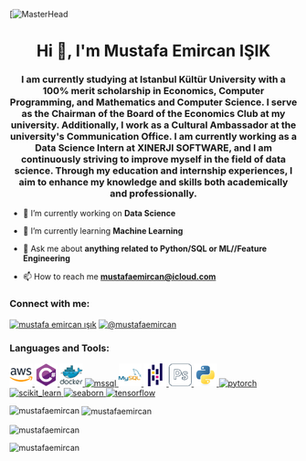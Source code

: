 [![MasterHead](https://media.licdn.com/dms/image/v2/D4D16AQHEKeS-h5XjGA/profile-displaybackgroundimage-shrink_350_1400/profile-displaybackgroundimage-shrink_350_1400/0/1700998971296?e=1730332800&v=beta&t=GrJ7y2kyBVAiHfMCzM4Ea_UeKqjXkKoBWM43MIP8B3Y)

<h1 align="center">Hi 👋, I'm Mustafa Emircan IŞIK</h1>
<h3 align="center">I am currently studying at Istanbul Kültür University with a 100% merit scholarship in Economics, Computer Programming, and Mathematics and Computer Science. I serve as the Chairman of the Board of the Economics Club at my university. Additionally, I work as a Cultural Ambassador at the university's Communication Office. I am currently working as a Data Science Intern at XINERJI SOFTWARE, and I am continuously striving to improve myself in the field of data science. Through my education and internship experiences, I aim to enhance my knowledge and skills both academically and professionally.</h3>




- 🔭 I’m currently working on **Data Science**

- 🌱 I’m currently learning **Machine Learning**

- 💬 Ask me about **anything related to Python/SQL or ML//Feature Engineering**

- 📫 How to reach me **mustafaemircan@icloud.com**

<h3 align="left">Connect with me:</h3>
<p align="left">
<a href="https://linkedin.com/in/mustafa emircan ışık" target="blank"><img align="center" src="https://raw.githubusercontent.com/rahuldkjain/github-profile-readme-generator/master/src/images/icons/Social/linked-in-alt.svg" alt="mustafa emircan ışık" height="30" width="40" /></a>
<a href="https://medium.com/@mustafaemircan" target="blank"><img align="center" src="https://raw.githubusercontent.com/rahuldkjain/github-profile-readme-generator/master/src/images/icons/Social/medium.svg" alt="@mustafaemircan" height="30" width="40" /></a>
</p>

<h3 align="left">Languages and Tools:</h3>
<p align="left"> <a href="https://aws.amazon.com" target="_blank" rel="noreferrer"> <img src="https://raw.githubusercontent.com/devicons/devicon/master/icons/amazonwebservices/amazonwebservices-original-wordmark.svg" alt="aws" width="40" height="40"/> </a> <a href="https://www.w3schools.com/cs/" target="_blank" rel="noreferrer"> <img src="https://raw.githubusercontent.com/devicons/devicon/master/icons/csharp/csharp-original.svg" alt="csharp" width="40" height="40"/> </a> <a href="https://www.docker.com/" target="_blank" rel="noreferrer"> <img src="https://raw.githubusercontent.com/devicons/devicon/master/icons/docker/docker-original-wordmark.svg" alt="docker" width="40" height="40"/> </a> <a href="https://www.microsoft.com/en-us/sql-server" target="_blank" rel="noreferrer"> <img src="https://www.svgrepo.com/show/303229/microsoft-sql-server-logo.svg" alt="mssql" width="40" height="40"/> </a> <a href="https://www.mysql.com/" target="_blank" rel="noreferrer"> <img src="https://raw.githubusercontent.com/devicons/devicon/master/icons/mysql/mysql-original-wordmark.svg" alt="mysql" width="40" height="40"/> </a> <a href="https://pandas.pydata.org/" target="_blank" rel="noreferrer"> <img src="https://raw.githubusercontent.com/devicons/devicon/2ae2a900d2f041da66e950e4d48052658d850630/icons/pandas/pandas-original.svg" alt="pandas" width="40" height="40"/> </a> <a href="https://www.photoshop.com/en" target="_blank" rel="noreferrer"> <img src="https://raw.githubusercontent.com/devicons/devicon/master/icons/photoshop/photoshop-line.svg" alt="photoshop" width="40" height="40"/> </a> <a href="https://www.python.org" target="_blank" rel="noreferrer"> <img src="https://raw.githubusercontent.com/devicons/devicon/master/icons/python/python-original.svg" alt="python" width="40" height="40"/> </a> <a href="https://pytorch.org/" target="_blank" rel="noreferrer"> <img src="https://www.vectorlogo.zone/logos/pytorch/pytorch-icon.svg" alt="pytorch" width="40" height="40"/> </a> <a href="https://scikit-learn.org/" target="_blank" rel="noreferrer"> <img src="https://upload.wikimedia.org/wikipedia/commons/0/05/Scikit_learn_logo_small.svg" alt="scikit_learn" width="40" height="40"/> </a> <a href="https://seaborn.pydata.org/" target="_blank" rel="noreferrer"> <img src="https://seaborn.pydata.org/_images/logo-mark-lightbg.svg" alt="seaborn" width="40" height="40"/> </a> <a href="https://www.tensorflow.org" target="_blank" rel="noreferrer"> <img src="https://www.vectorlogo.zone/logos/tensorflow/tensorflow-icon.svg" alt="tensorflow" width="40" height="40"/> </a> </p>

<p><img align="left" src="https://github-readme-stats.vercel.app/api/top-langs?username=mustafaemircan&show_icons=true&locale=en&layout=compact" alt="mustafaemircan" /></p>

<p>&nbsp;<img align="center" src="https://github-readme-stats.vercel.app/api?username=mustafaemircan&show_icons=true&locale=en" alt="mustafaemircan" /></p>

<p><img align="center" src="https://github-readme-streak-stats.herokuapp.com/?user=mustafaemircan&" alt="mustafaemircan" /></p>


<p align="left"> <img src="https://komarev.com/ghpvc/?username=mustafaemircan&label=Profile%20views&color=0e75b6&style=flat" alt="mustafaemircan" /> </p>
